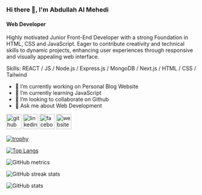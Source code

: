 ### Hi there 👋, I'm Abdullah Al Mehedi
#### Web Developer
Highly motivated Junior Front-End Developer with a strong Foundation in HTML, CSS and JavaScript. Eager to contribute creativity and technical skills to dynamic projects, enhancing user experiences through responsive and visually appealing web interface.

Skills: REACT / JS /  Node.js / Express.js / MongoDB / Next.js / HTML / CSS / Tailwind

- 🔭 I’m currently working on Personal Blog Website 
- 🌱 I’m currently learning JavaScript 
- 👯 I’m looking to collaborate on Github 
- 💬 Ask me about Web Development 


[<img src='https://cdn.jsdelivr.net/npm/simple-icons@3.0.1/icons/github.svg' alt='github' height='40'>](https://github.com/Mehedi86)  [<img src='https://cdn.jsdelivr.net/npm/simple-icons@3.0.1/icons/linkedin.svg' alt='linkedin' height='40'>](https://www.linkedin.com/in/mahdi866/)  [<img src='https://cdn.jsdelivr.net/npm/simple-icons@3.0.1/icons/facebook.svg' alt='facebook' height='40'>](https://www.facebook.com/abdullah.almehedu.)  [<img src='https://cdn.jsdelivr.net/npm/simple-icons@3.0.1/icons/icloud.svg' alt='website' height='40'>](https://mehedi862.netlify.app/)  

[![trophy](https://github-profile-trophy.vercel.app/?username=Mehedi86)](https://github.com/ryo-ma/github-profile-trophy)

[![Top Langs](https://github-readme-stats.vercel.app/api/top-langs/?username=Mehedi86)](https://github.com/anuraghazra/github-readme-stats)

![GitHub metrics](https://metrics.lecoq.io/Mehedi86)  

![GitHub streak stats](https://streak-stats.demolab.com/?user=Mehedi86)  

![GitHub stats](https://github-readme-stats.vercel.app/api?username=Mehedi86&show_icons=true&count_private=true)  

